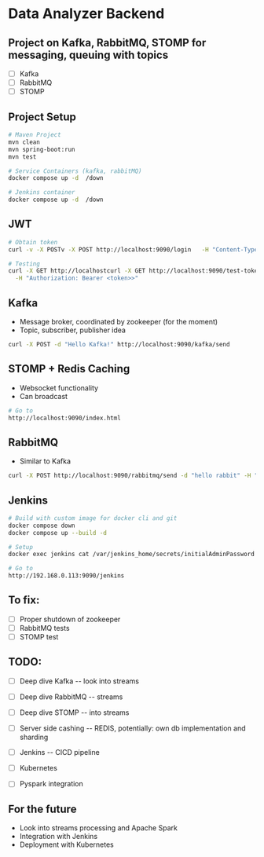 # Data Analyzer Backend

## Project on Kafka, RabbitMQ, STOMP for messaging, queuing with topics
- [ ] Kafka
- [ ] RabbitMQ
- [ ] STOMP

## Project Setup 
```bash
# Maven Project 
mvn clean
mvn spring-boot:run
mvn test

# Service Containers (kafka, rabbitMQ) 
docker compose up -d  /down

# Jenkins container
docker compose up -d  /down
```

## JWT 
```bash
# Obtain token
curl -v -X POSTv -X POST http://localhost:9090/login   -H "Content-Type: application/json"   -d '{"username": "admin", "password": "password"}'

# Testing
curl -X GET http://localhostcurl -X GET http://localhost:9090/test-token \
  -H "Authorization: Bearer <token>>"
```

## Kafka
- Message broker, coordinated by zookeeper (for the moment)
- Topic, subscriber, publisher idea

```bash
curl -X POST -d "Hello Kafka!" http://localhost:9090/kafka/send
```

## STOMP + Redis Caching
- Websocket functionality
- Can broadcast
```bash
# Go to
http://localhost:9090/index.html

```

## RabbitMQ
- Similar to Kafka
```bash
curl -X POST http://localhost:9090/rabbitmq/send -d "hello rabbit" -H "Content-Type: text/plain"
```

## Jenkins
```bash
# Build with custom image for docker cli and git
docker compose down
docker compose up --build -d

# Setup
docker exec jenkins cat /var/jenkins_home/secrets/initialAdminPassword

# Go to
http://192.168.0.113:9090/jenkins 

```

## To fix:
- [ ] Proper shutdown of zookeeper
- [ ] RabbitMQ tests
- [ ] STOMP test

## TODO:
- [ ] Deep dive Kafka -- look into streams
- [ ] Deep dive RabbitMQ -- streams
- [ ] Deep dive STOMP -- into streams
- [ ] Server side cashing -- REDIS, potentially: own db implementation and sharding
- [ ] Jenkins -- CICD pipeline
- [ ] Kubernetes
- [ ] Pyspark integration


## For the future
- Look into streams processing and Apache Spark
- Integration with Jenkins
- Deployment with Kubernetes